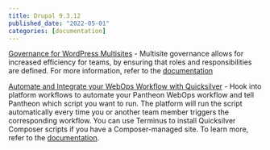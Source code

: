```yaml
---
title: Drupal 9.3.12
published_date: "2022-05-01"
categories: [documentation]
---
```

[Governance for WordPress Multisites](/guides/multisite/multisite-governance/) - Multisite governance allows for increased efficiency for teams, by ensuring that roles and responsibilities are defined. For more information, refer to the [documentation](/guides/multisite/multisite-governance/)

[Automate and Integrate your WebOps Workflow with Quicksilver](/guides/quicksilver/install-script) - Hook into platform workflows to automate your Pantheon WebOps workflow and tell Pantheon which script you want to run. The platform will run the script automatically every time you or another team member triggers the corresponding workflow. You can use Terminus to install Quicksilver Composer scripts if you have a Composer-managed site. To learn more, refer to the [documentation](/guides/quicksilver).
